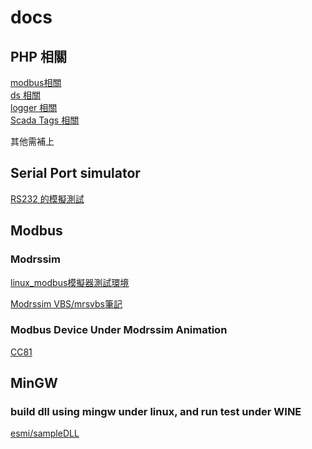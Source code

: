 # docs
## PHP 相關

<a href="https://github.com/esmi/modbus">modbus相關</a><br>
<a href="https://github.com/esmi/ds">ds 相關</a><br>
<a href="https://github.com/esmi/logger">logger 相關</a><br>
<a href="https://github.com/esmi/ScadaTags">Scada Tags 相關</a><br>

其他需補上

## Serial Port simulator

<a href="https://github.com/esmi/docs/blob/master/RS232%20%E7%9A%84%E6%A8%A1%E6%93%AC%E6%B8%AC%E8%A9%A6.md">RS232 的模擬測試</a>
## Modbus
### Modrssim
<a href="https://github.com/esmi/docs/blob/master/linux_modbus%E6%A8%A1%E6%93%AC%E5%99%A8%E6%B8%AC%E8%A9%A6%E7%92%B0%E5%A2%83.md">linux_modbus模擬器測試環境</a>


<a href="https://github.com/esmi/docs/blob/master/mrsvbs%E7%AD%86%E8%A8%98.md">Modrssim VBS/mrsvbs筆記</a>

### Modbus Device Under Modrssim Animation
<a href="https://github.com/esmi/docs/blob/master/CC81.md">CC81</a>


## MinGW
### build dll using mingw under linux, and run test under WINE
<a href="https://github.com/esmi/sampleDLL">esmi/sampleDLL</a>
